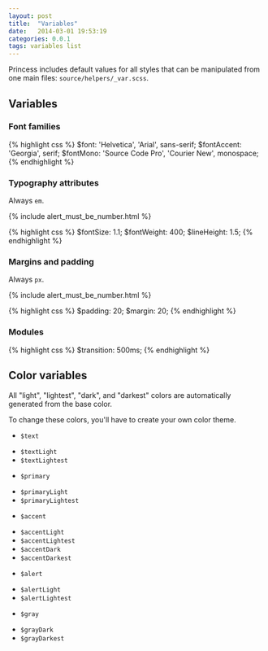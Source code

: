 ```yaml
---
layout: post
title:  "Variables"
date:   2014-03-01 19:53:19
categories: 0.0.1
tags: variables list
---
```


Princess includes default values for all styles that can be manipulated from one main files: `source/helpers/_var.scss`.

## Variables

### Font families

{% highlight css %}
$font: 'Helvetica', 'Arial', sans-serif;
$fontAccent: 'Georgia', serif;
$fontMono: 'Source Code Pro', 'Courier New', monospace;
{% endhighlight %}

### Typography attributes

Always `em`.

{% include alert_must_be_number.html %}

{% highlight css %}
$fontSize: 1.1;
$fontWeight: 400;
$lineHeight: 1.5;
{% endhighlight %}

### Margins and padding

Always `px`.

{% include alert_must_be_number.html %}

{% highlight css %}
$padding: 20;
$margin: 20;
{% endhighlight %}

### Modules

{% highlight css %}
$transition: 500ms;
{% endhighlight %}

## Color variables

All "light", "lightest", "dark", and "darkest" colors are automatically generated from the base color.

To change these colors, you'll have to create your own color theme.

* `$text`
 - `$textLight`
 - `$textLightest`

* `$primary`
 - `$primaryLight`
 - `$primaryLightest`

* `$accent`
 - `$accentLight`
 - `$accentLightest`
 - `$accentDark`
 - `$accentDarkest`

* `$alert`
 - `$alertLight`
 - `$alertLightest`

* `$gray`
 - `$grayDark`
 - `$grayDarkest`
